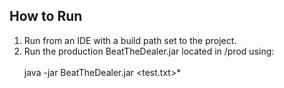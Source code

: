 ## How to Run

1. Run from an IDE with a build path set to the project.<br>
2. Run the production BeatTheDealer.jar located in /prod using: <br><br>
java -jar BeatTheDealer.jar <test.txt>*
